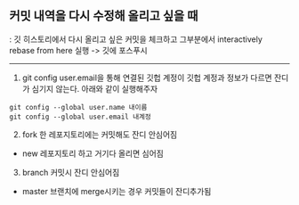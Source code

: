 ## 커밋 내역을 다시 수정해 올리고 싶을 때
: 깃 히스토리에서 다시 올리고 싶은 커밋을 체크하고 그부분에서 interactively rebase from here 실행
-> 깃에 포스푸시

-----

1. git config user.email을 통해 연결된 깃헙 계정이 깃헙 계정과 정보가 다르면 잔디가 심기지 않는다. 
아래와 같이 실행해주자

```
git config --global user.name 내이름
git config --global user.email 내계정
```

2. fork 한 레포지토리에는 커밋해도 잔디 안심어짐
- new 레포지토리 하고 거기다 올리면 심어짐

3. branch 커밋시 잔디 안심어짐
- master 브랜치에 merge시키는 경우 커밋들이 잔디추가됨